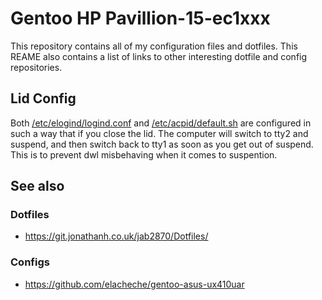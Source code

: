 # Gentoo HP Pavillion-15-ec1xxx
This repository contains all of my configuration files and dotfiles. This REAME also contains a list of links to other interesting dotfile and config repositories.

## Lid Config
Both [/etc/elogind/logind.conf](/etc/elogind/logind.conf) and [/etc/acpid/default.sh](/etc/acpid/default.sh) are configured in such a way that if you close the lid. The computer will switch to tty2 and suspend, and then switch back to tty1 as soon as you get out of suspend. This is to prevent dwl misbehaving when it comes to suspention.

## See also
### Dotfiles
* https://git.jonathanh.co.uk/jab2870/Dotfiles/

### Configs
* https://github.com/elacheche/gentoo-asus-ux410uar
